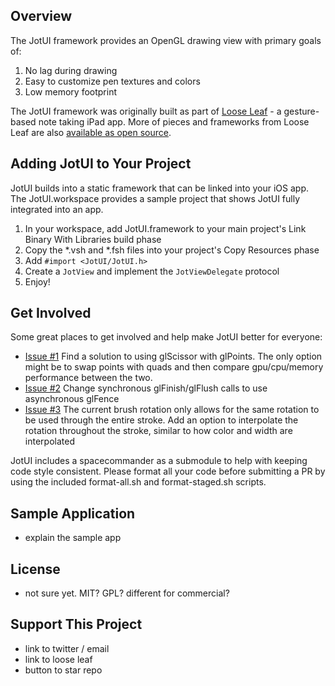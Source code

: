 ## Overview

The JotUI framework provides an OpenGL drawing view with primary goals of:

1. No lag during drawing
2. Easy to customize pen textures and colors
3. Low memory footprint

The JotUI framework was originally built as part of [Loose Leaf](http://getlooseleaf.com) - a gesture-based note taking iPad app. More of pieces and frameworks from Loose Leaf are also [available as open source](https://getlooseleaf.com/opensource/).


## Adding JotUI to Your Project

JotUI builds into a static framework that can be linked into your iOS app. The JotUI.workspace provides a sample project that shows JotUI fully integrated into an app.

1. In your workspace, add JotUI.framework to your main project's Link Binary With Libraries build phase
2. Copy the *.vsh and *.fsh files into your project's Copy Resources phase
3. Add `#import <JotUI/JotUI.h>`
4. Create a `JotView` and implement the `JotViewDelegate` protocol
5. Enjoy!


## Get Involved

Some great places to get involved and help make JotUI better for everyone:

 - [Issue #1](https://github.com/adamwulf/JotUI/issues/1) Find a solution to using glScissor with glPoints. The only option might be to swap points with quads and then compare gpu/cpu/memory performance between the two.
 - [Issue #2](https://github.com/adamwulf/JotUI/issues/2) Change synchronous glFinish/glFlush calls to use asynchronous glFence
 - [Issue #3](https://github.com/adamwulf/JotUI/issues/3) The current brush rotation only allows for the same rotation to be used through the entire stroke. Add an option to interpolate the rotation throughout the stroke, similar to how color and width are interpolated

JotUI includes a spacecommander as a submodule to help with keeping code style consistent. Please format all your code before submitting a PR by using the included format-all.sh and format-staged.sh scripts.


## Sample Application
 - explain the sample app


## License
 - not sure yet. MIT? GPL? different for commercial?

## Support This Project
 - link to twitter / email
 - link to loose leaf
 - button to star repo
